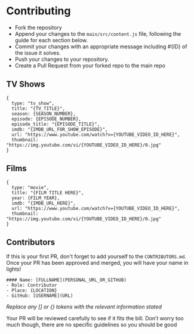 # Contributing

* Fork the repository
* Append your changes to the `main/src/content.js` file, following the guide for each section below.
* Commit your changes with an appropriate message including #{ID} of the issue it solves.
* Push your changes to your repository.
* Create a Pull Request from your forked repo to the main repo

## TV Shows

```
{
  type: "tv_show",
  title: "{TV_TITLE}",
  season: {SEASON_NUMBER},
  episode: {EPISODE_NUMBER},
  episode_title: "{EPISODE_TITLE}",
  imdb: "{IMDB_URL_FOR_SHOW_EPISODE}",
  url: "https://www.youtube.com/watch?v={YOUTUBE_VIDEO_ID_HERE}",
  thumbnail: "https://img.youtube.com/vi/{YOUTUBE_VIDEO_ID_HERE}/0.jpg"
}
```

## Films

```
{
  type: "movie",
  title: "{FILM TITLE HERE}",
  year: {FILM_YEAR},
  imdb: "{IMDB_URL_HERE}",
  url: "https://www.youtube.com/watch?v={YOUTUBE_VIDEO_ID_HERE}",
  thumbnail: "https://img.youtube.com/vi/{YOUTUBE_VIDEO_ID_HERE}/0.jpg"
}
```

## Contributors

If this is your first PR, don't forget to add yourself to the `CONTRIBUTORS.md`. Once your PR has been approved and merged, you will have your name in lights! 

```
#### Name: [FULLNAME](PERSONAL_URL_OR_GITHUB)
- Role: Contributor
- Place: {LOCATION}
- GitHub: [USERNAME](URL)
```

_Replace any [] or {} tokens with the relevant information stated_

Your PR will be reviewed carefully to see if it fits the bill. Don’t worry too much though, there are no specific guidelines so you should be good
